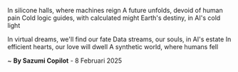 In silicone halls, where machines reign
A future unfolds, devoid of human pain
Cold logic guides, with calculated might
Earth's destiny, in AI's cold light

In virtual dreams, we'll find our fate
Data streams, our souls, in AI's estate
In efficient hearts, our love will dwell
A synthetic world, where humans fell

~ <b>By Sazumi Copilot</b> - 8 Februari 2025